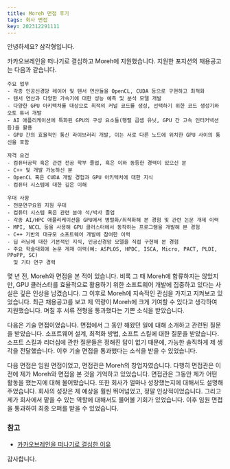 ```yaml
---
title: Moreh 면접 후기
tags: 회사 면접
key: 202312291111
---
```


안녕하세요? 삼각형입니다.

카카오브레인을 떠나기로 결심하고 Moreh에 지원했습니다. 지원한 포지션의 채용공고는 다음과 같습니다.

```
주요 업무
- 각종 인공신경망 레이어 및 텐서 연산들을 OpenCL, CUDA 등으로 구현하고 최적화
- 텐서 연산과 다양한 가속기에 대한 성능 예측 및 분석 모델 개발
- 다양한 GPU 아키텍처를 대상으로 최적의 커널 코드를 생성, 선택하기 위한 코드 생성기와 오토 튜너 개발
- AI 애플리케이션에 특화된 GPU의 구성 요소들(행렬 곱셈 유닛, GPU 간 고속 인터커넥션 등)을 활용
- GPU 간의 효율적인 통신 라이브러리 개발, 이는 서로 다른 노드에 위치한 GPU 사이의 통신을 포함

자격 요건
- 컴퓨터공학 혹은 관련 전공 학부 졸업, 혹은 이와 동등한 경력이 있으신 분
- C++ 및 개발 가능하신 분
- OpenCL 혹은 CUDA 개발 경험과 GPU 아키텍처에 대한 지식
- 컴퓨터 시스템에 대한 깊은 이해

우대 사항
- 전문연구요원 지원 우대
- 컴퓨터 시스템 혹은 관련 분야 석/박사 졸업
- 각종 AI/HPC 애플리케이션을 GPU에서 병렬화/최적화해 본 경험 및 관련 논문 개제 이력
- MPI, NCCL 등을 사용해 GPU 클러스터에서 동작하는 프로그램을 개발해 본 경험
- C++ 기반의 대규모 소프트웨어 개발에 참여한 이력
- 딥 러닝에 대한 기본적인 지식, 인공신경망 모델을 직접 구현해 본 경험
- 주요 학술대회에 논문 게재 이력(예: ASPLOS, HPDC, ISCA, Micro, PACT, PLDI, PPoPP, SC)
  및 기타 연구 경력
```

몇 년 전, Moreh와 면접을 본 적이 있습니다. 비록 그 때 Moreh에 합류하지는 않았지만, GPU 클러스터를
효율적으로 활용하기 위한 소프트웨어 개발에 집중하고 있다는 사실은 깊은 인상을 남겼습니다. 그 이후로
Moreh에 지속적인 관심을 가지고 지켜보고 있었습니다. 최근 채용공고를 보고 제 역량이 Moreh에 크게
기여할 수 있다고 생각하여 지원했습니다. 며칠 후 서류 전형을 통과했다는 기쁜 소식을 받았습니다.

다음은 기술 면접이였습니다. 면접에서 그 동안 해왔던 일에 대해 소개하고 관련된 질문을 받았습니다.
소프트웨어 설계, 최적화 방법, 소프트 스킬에 대한 질문을 받았습니다. 소프트 스킬과 리더십에 관한 질문들은
정해진 답이 없기 때문에, 가능한 솔직하게 제 생각을 전달했습니다. 이후 기술 면접을 통과했다는 소식을 받을
수 있었습니다.

다음 면접은 임원 면접이었고, 면접관은 Moreh의 창업자였습니다. 다행히 면접관은 이전에 제가 Moreh와
면접을 본 것을 기억하고 있었습니다. 면접관은 그동안 제가 어떤 활동을 했는지에 대해 물어봤습니다. 또한
회사가 얼마나 성장했는지에 대해서도 설명해주었습니다. 회사의 성장은 제 예상을 훨씬 뛰어넘었고, 정말
인상적이었습니다. 그리고 제가 회사에서 맡을 수 있는 역할에 대해서도 물어볼 기회가 있었습니다. 이후 임원
면접을 통과하여 최종 오퍼를 받을 수 있었습니다.

### 참고

- [카카오브레인을 떠나기로 결심한 이유](https://daemyung.github.io/2023/12/07/카카오브레인을-떠나기로-결심한-이유.html)

감사합니다.

<!--more-->
